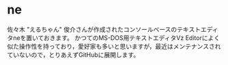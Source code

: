 # ne

佐々木 "えるちゃん" 俊介さんが作成されたコンソールベースのテキストエディタneを置いておきます。
かつてのMS-DOS用テキストエディタVz Editorによく似た操作性を持っており，愛好家も多いと思いますが，最近はメンテナンスされていないので，とりあえずGitHubに展開します。
